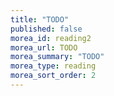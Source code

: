 ```yaml
---
title: "TODO"
published: false
morea_id: reading2
morea_url: TODO
morea_summary: "TODO"
morea_type: reading
morea_sort_order: 2
---
```


